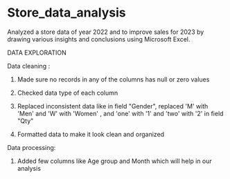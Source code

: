 # Store_data_analysis

Analyzed a store data of year 2022 and to improve sales for 2023 by drawing various insights and conclusions using Microsoft Excel.

DATA EXPLORATION

Data cleaning : 

1. Made sure no records in any of the columns has null or zero values

2. Checked data type of each column

3. Replaced inconsistent data like in field "Gender", replaced 'M' with 'Men' and 'W' with 'Women' , and 'one' with '1' and 'two' with '2' in field "Qty"

4. Formatted data to make it look clean and organized

Data processing:

1. Added few columns like Age group and Month which will help in our analysis


